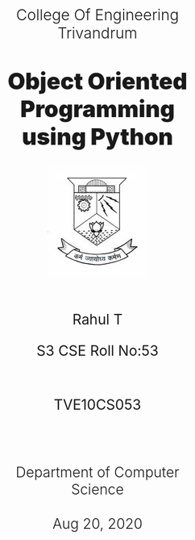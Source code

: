 
<style>
    body{  
    }  
    .main-page{
        max-width: 80%;
        min-height: 100vh;
        margin: auto;
        text-align: center;
    } 
    .clg-name{
        font-size: 30px;
        font-weight: 300;
    }
    .ass-heading{
        font-size: 45px;
        font-weight: 900;
        margin-top: 50px;
    }
    .name{
        font-size: 28px;
    }
    .dept-name{
        font-size: 28px;
        font-weight: 300;
        margin-top: 100px;
    }
</style>

<div class="main-page">
    <p class="clg-name">
        College Of Engineering Trivandrum
    </p>
    <h1 class="ass-heading">
        Object Oriented Programming using Python
    </h1>
    <img src="./cet-logo.jpeg" alt="">
    <br><br><br>
    <p class="name">Rahul T</p>
    <p class="name">S3 CSE Roll No:53</p>
    <br>
    <p class="name">TVE10CS053</p>
    <p class="dept-name">
        Department of Computer Science <br><br>
        Aug 20, 2020
    </p>
</div>


# Question 1

## Aim
To implement and simulate algorithm for link state routing protocol.

## Theory
**Link-State Routing Protocols** are one of the two main classes of routing protocols used in packet switching networks for computer communications, the other being distance-vector routing protocols. Examples of link- state routing protocols include Open Shortest Path First (OSPF) and Intermediate System to Intermediate System (IS-IS). 

The link-state protocol is performed by every switching node in the network (i.e., nodes that are prepared
to forward packets; in the Internet, these are called routers). The basic concept of link-state routing is that
every node constructs a map of the connectivity to the network, in the form of a graph, showing which nodes
are connected to which other nodes. Each node then independently calculates the next best logical path from
it to every possible destination in the network. Each collection of best paths will then form each node’s routing
table.

## Algorith
```algorithm
START
   Step 1:  Take integer variable A
   Step 2:  Divide the variable A with (A-1 to 2)
   Step 3:  If A is divisible by any value (A-1 to 2) it is not prime
   Step 4:  Else it is prime
STOP
```

## code
```c
#include <stdio.h>

int main() {
   int i, number;
   int prime = 1;
   printf("\nEnter a number: ");
   scanf("%d", &number);

   for(i = 2; i < number; i++) {
      if((number % i) == 0) {
         prime = 0;
      }
   }
   if (number == 1)
      printf("1 is neither prime nor composite \n\n");
   else if (prime == 1)
      printf("%d is prime number.\n\n", number);
   else
      printf("%d is not a prime number\n\n.", number);
   return 0;
}
```
## Output

![alt text](demo.png "Title")

## Result
Implemented the program for simulating Link State Routing Protocol in c and was compiled using gcc and
executed in Ubuntu and the above output was obtained.

<br><br><br><br><br>
--------
# Question 2

## Aim
To implement and simulate algorithm for link state routing protocol.

## Theory
**Link-State Routing Protocols** are one of the two main classes of routing protocols used in packet switching networks for computer communications, the other being distance-vector routing protocols. Examples of link- state routing protocols include Open Shortest Path First (OSPF) and Intermediate System to Intermediate System (IS-IS). 

The link-state protocol is performed by every switching node in the network (i.e., nodes that are prepared
to forward packets; in the Internet, these are called routers). The basic concept of link-state routing is that
every node constructs a map of the connectivity to the network, in the form of a graph, showing which nodes
are connected to which other nodes. Each node then independently calculates the next best logical path from
it to every possible destination in the network. Each collection of best paths will then form each node’s routing
table.

## Algorith
```algorithm
START
   Step 1:  Take integer variable A
   Step 2:  Divide the variable A with (A-1 to 2)
   Step 3:  If A is divisible by any value (A-1 to 2) it is not prime
   Step 4:  Else it is prime
STOP
```

## code
```c
#include <stdio.h>

int main() {
   int i, number;
   int prime = 1;
   printf("\nEnter a number: ");
   scanf("%d", &number);

   for(i = 2; i < number; i++) {
      if((number % i) == 0) {
         prime = 0;
      }
   }
   if (number == 1)
      printf("1 is neither prime nor composite \n\n");
   else if (prime == 1)
      printf("%d is prime number.\n\n", number);
   else
      printf("%d is not a prime number\n\n.", number);
   return 0;
}
```
## Output

![alt text](demo.png "Title")

## Result
Implemented the program for simulating Link State Routing Protocol in c and was compiled using gcc and
executed in Ubuntu and the above output was obtained.
<br><br>
        